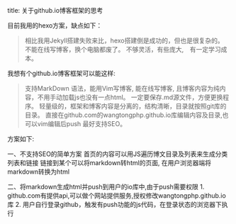 title: 关于github.io博客框架的思考

 目前我用的hexo方案，缺点如下：
> 相比我用Jekyll搭建失败来比，hexo搭建倒是成功的，但也是很复杂的。
> 不能在线写博客，换个电脑都废了。
> 不够灵活，有些庞大,　有一定学习成本。

 我想有个github.io博客框架可以能这样:
> 支持MarkDown 语法，能用Vim写博客, 能在线写博客, 且博客内容为纯内容，不用手动加载js也没有一点html。
> 一定要保存.md源文件，方便更换程序。
> 轻量级的，框架和博客内容是分离的，结构清晰，目录就按照git库的目录。
> 直接在github.com的wangtongphp.github.io库编辑内容及目录,也可以vim编辑后push 
> 最好支持SEO。

方案如下:

一、不支持SEO的简单方案
 首页的内容可以用JS遍历博文目录及列表来生成分类列表和链接
 链接到某个可以将markdown转html的页面, 在用户浏览器端将markdown转换为html


二、将markdown生成html并push到用户的io库中,由于push需要权限
        1. github.com有提供api,可以做个网站提供服务,授权修改wangtongphp.github.io库
        2. 用户自行登录github，触发有push功能的js代码，在登录状态的浏览器下执行

    
